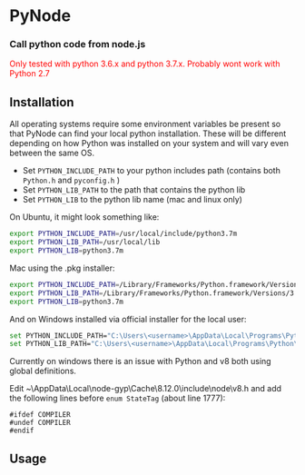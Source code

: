 # PyNode
	
### Call python code from node.js

<span style="color:red">Only tested with python 3.6.x and python 3.7.x.  Probably wont work with Python 2.7</span>

## Installation

All operating systems require some environment variables be present so that PyNode can find your local python installation.  These will be different depending on how Python was installed on your system and will vary even between the same OS.

* Set `PYTHON_INCLUDE_PATH` to your python includes path (contains both `Python.h` and `pyconfig.h` )
* Set `PYTHON_LIB_PATH` to the path that contains the python lib
* Set `PYTHON_LIB` to the python lib name (mac and linux only)

On Ubuntu, it might look something like:
```bash
export PYTHON_INCLUDE_PATH=/usr/local/include/python3.7m
export PYTHON_LIB_PATH=/usr/local/lib
export PYTHON_LIB=python3.7m
```

Mac using the .pkg installer:
```bash
export PYTHON_INCLUDE_PATH=/Library/Frameworks/Python.framework/Versions/3.7/include/python3.7m
export PYTHON_LIB_PATH=/Library/Frameworks/Python.framework/Versions/3.7/lib
export PYTHON_LIB=python3.7m
```

And on Windows installed via official installer for the local user:
```bash
set PYTHON_INCLUDE_PATH="C:\Users\<username>\AppData\Local\Programs\Python\Python3.6\include"
set PYTHON_LIB_PATH="C:\Users\<username>\AppData\Local\Programs\Python\Python3.6\libs"
```

Currently on windows there is an issue with Python and v8 both using global definitions.

Edit ~\AppData\Local\node-gyp\Cache\8.12.0\include\node\v8.h and add the following lines before `enum StateTag` (about line 1777):

```
#ifdef COMPILER
#undef COMPILER
#endif
```

## Usage
